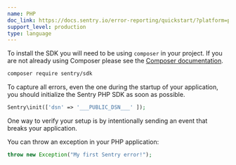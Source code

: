 ```yaml
---
name: PHP
doc_link: https://docs.sentry.io/error-reporting/quickstart/?platform=php
support_level: production
type: language
---
```


To install the SDK you will need to be using `composer` in your project. If you
are not already using Composer please see the [Composer documentation](https://getcomposer.org/download/).

```bash
composer require sentry/sdk
```

To capture all errors, even the one during the startup of your application, you should initialize the Sentry PHP SDK as soon as possible.

```php
Sentry\init(['dsn' => '___PUBLIC_DSN___' ]);
```

One way to verify your setup is by intentionally sending an event that breaks your application.

You can throw an exception in your PHP application:

```php
throw new Exception("My first Sentry error!");
```
